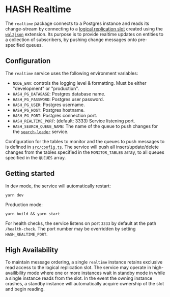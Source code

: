# HASH Realtime

The `realtime` package connects to a Postgres instance and reads its
change-stream by connecting to a [logical replication slot](https://www.postgresql.org/docs/10/logical-replication.html)
created using the [`wal2json`](https://github.com/eulerto/wal2json) extension. Its purpose
is to provide realtime updates on entities to a collection of subscribers, by pushing
change messages onto pre-specified queues.

## Configuration

The `realtime` service uses the following environment variables:

  - `NODE_ENV`: controls the logging level & formatting. Must be either "development"
     or "production".
  - `HASH_PG_DATABASE`: Postgres database name.
  - `HASH_PG_PASSWORD`: Postgres user password.
  - `HASH_PG_USER`:  Postgres username.
  - `HASH_PG_HOST`: Postgres hostname.
  - `HASH_PG_PORT`: Postgres connection port.
  - `HASH_REALTIME_PORT`: (default: 3333) Service listening port.
  - `HASH_SEARCH_QUEUE_NAME`: The name of the queue to push changes for the
    [`search-loader`](../search-loader) service.

Configuration for the tables to monitor and the queues to push messages to is defined
in [`src/config.ts`](./src/config.ts). The service will push all insert/update/delete
changes from the tables specified in the `MONITOR_TABLES` array, to all queues specified
in the `QUEUES` array.

## Getting started

In dev mode, the service will automatically restart:
```
yarn dev
```

Production mode:
```
yarn build && yarn start
```

For health checks, the service listens on port `3333` by default at the path
`/health-check`. The port number may be overridden by setting
`HASH_REALTIME_PORT`.

## High Availability

To maintain message ordering, a single `realtime` instance retains exclusive
read access to the logical replication slot. The service may operate in
high-availibility mode where one or more instances wait in standby mode in
while a single instance reads from the slot. In the event the owning instance
crashes, a standby instance will automatically acquire ownership of the slot
and begin reading.
